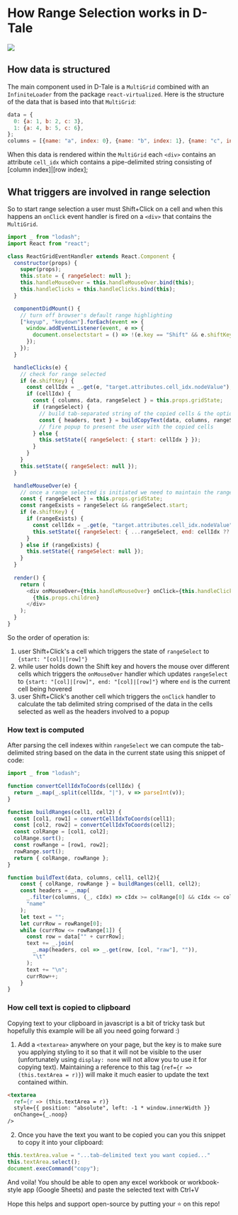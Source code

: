# How Range Selection works in D-Tale

[![](http://img.youtube.com/vi/DvJCpXbIfRg/0.jpg)](http://www.youtube.com/watch?v=DvJCpXbIfRg "Copy To Excel")

## How data is structured

The main component used in D-Tale is a `MultiGrid` combined with an `InfiniteLoader` from the package `react-virtualized`.  Here is the structure of the data that is based into that `MultiGrid`:
```javascript
data = {
  0: {a: 1, b: 2, c: 3},
  1: {a: 4, b: 5, c: 6},
};
columns = [{name: "a", index: 0}, {name: "b", index: 1}, {name: "c", index: 2}];
```

When this data is rendered within the `MultiGrid` each `<div>` contains an attribute `cell_idx` which contains a pipe-delimited string consisting of [column index]|[row index];

## What triggers are involved in range selection

So to start range selection a user must Shift+Click on a cell and when this happens an `onClick` event handler is fired on a `<div>` that contains the `MultiGrid`.
```javascript
import _ from "lodash";
import React from "react";

class ReactGridEventHandler extends React.Component {
  constructor(props) {
    super(props);
    this.state = { rangeSelect: null };
    this.handleMouseOver = this.handleMouseOver.bind(this);
    this.handleClicks = this.handleClicks.bind(this);
  }

  componentDidMount() {
    // turn off browser's default range highlighting
    ["keyup", "keydown"].forEach(event => {
      window.addEventListener(event, e => {
        document.onselectstart = () => !(e.key == "Shift" && e.shiftKey);
      });
    });
  }

  handleClicks(e) {
    // check for range selected
    if (e.shiftKey) {
      const cellIdx = _.get(e, "target.attributes.cell_idx.nodeValue");
      if (cellIdx) {
        const { columns, data, rangeSelect } = this.props.gridState;
        if (rangeSelect) {
          // build tab-separated string of the copied cells & the optional headers
          const { headers, text } = buildCopyText(data, columns, rangeSelect.start, cellIdx);
          // fire popup to present the user with the copied cells
        } else {
          this.setState({ rangeSelect: { start: cellIdx } });
        }
      }
    }
    this.setState({ rangeSelect: null });
  }

  handleMouseOver(e) {
    // once a range selected is initiated we need to maintain the range of cells being highlighted
    const { rangeSelect } = this.props.gridState;
    const rangeExists = rangeSelect && rangeSelect.start;
    if (e.shiftKey) {
      if (rangeExists) {
        const cellIdx = _.get(e, "target.attributes.cell_idx.nodeValue");
        this.setState({ rangeSelect: { ...rangeSelect, end: cellIdx ?? null } });
      }
    } else if (rangeExists) {
      this.setState({ rangeSelect: null });
    }
  }
 
  render() {
    return (
      <div onMouseOver={this.handleMouseOver} onClick={this.handleClicks}>
        {this.props.children}
      </div>
    );
  }
}
```

So the order of operation is:
1) user Shift+Click's a cell which triggers the state of `rangeSelect` to `{start: "[col]|[row]"}`
2) while user holds down the Shift key and hovers the mouse over different cells which triggers the `onMouseOver` handler which updates `rangeSelect` to `{start: "[col]|[row]", end: "[col]|[row]"}` where `end` is the current cell being hovered
3) user Shift+Click's another cell which triggers the `onClick` handler to calculate the tab delimited string comprised of the data in the cells selected as well as the headers involved to a popup

### How text is computed

After parsing the cell indexes within `rangeSelect` we can compute the tab-delimited string based on the data in the current state using this snippet of code:
```javascript
import _ from "lodash";

function convertCellIdxToCoords(cellIdx) {
  return _.map(_.split(cellIdx, "|"), v => parseInt(v));
}

function buildRanges(cell1, cell2) {
  const [col1, row1] = convertCellIdxToCoords(cell1);
  const [col2, row2] = convertCellIdxToCoords(cell2);
  const colRange = [col1, col2];
  colRange.sort();
  const rowRange = [row1, row2];
  rowRange.sort();
  return { colRange, rowRange };
}

function buildText(data, columns, cell1, cell2){
    const { colRange, rowRange } = buildRanges(cell1, cell2);
    const headers = _.map(
      _.filter(columns, (_, cIdx) => cIdx >= colRange[0] && cIdx <= colRange[1]),
      "name"
    );
    let text = "";
    let currRow = rowRange[0];
    while (currRow <= rowRange[1]) {
      const row = data["" + currRow];
      text += _.join(
        _.map(headers, col => _.get(row, [col, "raw"], "")),
        "\t"
      );
      text += "\n";
      currRow++;
    }
}
```

### How cell text is copied to clipboard

Copying text to your clipboard in javascript is a bit of tricky task but hopefully this example will be all you need going forward :)

1) Add a `<textarea>` anywhere on your page, but the key is to make sure you applying styling to it so that it will not be visible to the user (unfortunately using `display: none` will not allow you to use it for copying text). Maintaining a reference to this tag (`ref={r => (this.textArea = r)}`) will make it much easier to update the text contained within.
```html
<textarea
  ref={r => (this.textArea = r)}
  style={{ position: "absolute", left: -1 * window.innerWidth }}
  onChange={_.noop}
/>
```
2) Once you have the text you want to be copied you can you this snippet to copy it into your clipboard:
```javascript
this.textArea.value = "...tab-delimited text you want copied..."
this.textArea.select();
document.execCommand("copy");
```

And voila! You should be able to open any excel workbook or workbook-style app (Google Sheets) and paste the selected text with Ctrl+V

Hope this helps and support open-source by putting your :star: on this repo!
